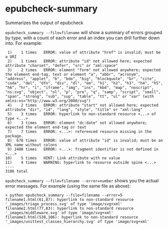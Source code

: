 epubcheck-summary
=================

Summarizes the output of epubcheck

`epubcheck_summary --file=filename` will show a summary of errors grouped by type, with a count of each error and an index you can drill further down into. For example:

```
 1)    1 times   ERROR: value of attribute "href" is invalid; must be a URI
 2)    1 times   ERROR: attribute "id" not allowed here; expected attribute "charset", "defer", "src" or "xml:space"
 3)    2 times   ERROR: element "form" not allowed anywhere; expected the element end-tag, text or element "a", "abbr", "acronym", "address", "applet", "b", "bdo", "big", "blockquote", "br", "cite", "code", "del", "dfn", "div", "dl", "em", "h1", "h2", "h3", "h4", "h5", "h6", "hr", "i", "iframe", "img", "ins", "kbd", "map", "noscript", "ns:svg", "object", "ol", "p", "pre", "q", "samp", "script", "small", "span", "strong", "sub", "sup", "table", "tt", "ul" or "var" (with xmlns:ns="http://www.w3.org/2000/svg")
 4)    2 times   ERROR: attribute "start" not allowed here; expected attribute "dir", "id", "lang", "style", "title" or "xml:lang"
 5)    3 times   ERROR: hyperlink to non-standard resource <...> of type <...>
 6)    3 times   ERROR: element "dc:date" not allowed anywhere; expected the element end-tag or text
 7)    7 times   ERROR: <...>: referenced resource missing in the package.
 8)  678 times   ERROR: value of attribute "id" is invalid; must be an XML name without colons
 9) 2400 times   ERROR: <...>: fragment identifier is not defined in <...>
10)    5 times   HINT: Link attribute with no value
11)    4 times   WARNING: hyperlink to resource outside spine <...>
----
3106 total
```

`epubcheck_summary --file=filename --error=number` shows you the actual error messages. For example (using the same file as above):

```
> python epubcheck_summary --file=filename --error=5
filename1.html(61,87): hyperlink to non-standard resource '_images/triage_process.svg' of type 'image/svg+xml'
filename2.html(77,83): hyperlink to non-standard resource '_images/middleware.svg' of type 'image/svg+xml'
filename3.html(538,106): hyperlink to non-standard resource '_images/unittest_classes_hierarchy.svg' of type 'image/svg+xml'
```
